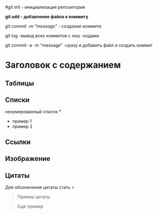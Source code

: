 #git init - инициализация репозитория 



**git add - добавление файла к коммиту**


*git commit -m "messаge"   - создание коммита*

git log -вывод всех коммитов с хеш -кодами 


git commit -a -m "message"    -сразу и добавить файл  и создать коммит 

# Заголовок с содержанием 

## Таблицы 
  
## Списки
ненумерованный список *

* пример 1
* пример 2

## Ссылки

## Изображение 

## Цитаты

Для обозначения цитаты стать >

> Пример цитаты

>Еще пример
